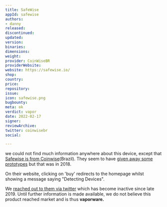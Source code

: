 ```yaml
---
title: SafeWise
appId: safewise
authors:
- danny
released: 
discontinued: 
updated: 
version: 
binaries: 
dimensions: 
weight: 
provider: CoinWiseBR
providerWebsite: 
website: https://safewise.io/
shop: 
country: 
price: 
repository: 
issue: 
icon: safewise.png
bugbounty: 
meta: ok
verdict: vapor
date: 2022-02-17
signer: 
reviewArchive: 
twitter: coinwisebr
social: 

---
```


we could not find much information anywhere about this device, except that [Safewise is from Coinwise](https://twitter.com/coinwisebr/status/1137068094319484929)(Brazil). They seem to have [given away some prototypes](https://twitter.com/coinwisebr/status/1070031333928378369) but that was in 2018.

On their website, clicking on 'buy' redirects to the homepage whilst showing a message saying "Detecting Devices".

We [reached out to them via twitter](https://twitter.com/BitcoinWalletz/status/1484841599377211392) which has become inactive since late 2019. Until further information is made available, we do not believe this product reached market and is thus **vaporware.**

